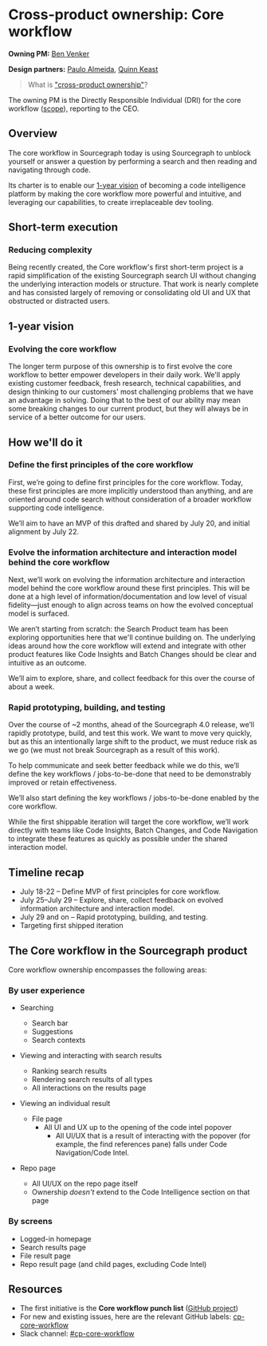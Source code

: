 # Cross-product ownership: Core workflow

**Owning PM:** [Ben Venker](../../team/#ben-venker)

**Design partners:** [Paulo Almeida](../../team/#paulo-almeida), [Quinn Keast](../../team/#quinn-keast)

> What is ["cross-product ownership"](cross-product_owners.md)?

The owning PM is the Directly Responsible Individual (DRI) for the core workflow ([scope](#the-core-workflow-in-the-sourcegraph-product)), reporting to the CEO.

## Overview

The core workflow in Sourcegraph today is using Sourcegraph to unblock yourself or answer a question by performing a search and then reading and navigating through code.

Its charter is to enable our [1-year vision](../../../../engineering/index.md#product-vision-and-strategy) of becoming a code intelligence platform by making the core workflow more powerful and intuitive, and leveraging our capabilities, to create irreplaceable dev tooling.

## Short-term execution

### Reducing complexity

Being recently created, the Core workflow's first short-term project is a rapid simplification of the existing Sourcegraph search UI without changing the underlying interaction models or structure. That work is nearly complete and has consisted largely of removing or consolidating old UI and UX that obstructed or distracted users.

## 1-year vision

### Evolving the core workflow

The longer term purpose of this ownership is to first evolve the core workflow to better empower developers in their daily work. We'll apply existing customer feedback, fresh research, technical capabilities, and design thinking to our customers' most challenging problems that we have an advantage in solving. Doing that to the best of our ability may mean some breaking changes to our current product, but they will always be in service of a better outcome for our users.

## How we'll do it

### Define the first principles of the core workflow

First, we’re going to define first principles for the core workflow. Today, these first principles are more implicitly understood than anything, and are oriented around code search without consideration of a broader workflow supporting code intelligence.

We’ll aim to have an MVP of this drafted and shared by July 20, and initial alignment by July 22.

### Evolve the information architecture and interaction model behind the core workflow

Next, we’ll work on evolving the information architecture and interaction model behind the core workflow around these first principles. This will be done at a high level of information/documentation and low level of visual fidelity—just enough to align across teams on how the evolved conceptual model is surfaced.

We aren’t starting from scratch: the Search Product team has been exploring opportunities here that we'll continue building on. The underlying ideas around how the core workflow will extend and integrate with other product features like Code Insights and Batch Changes should be clear and intuitive as an outcome.

We’ll aim to explore, share, and collect feedback for this over the course of about a week.

### Rapid prototyping, building, and testing

Over the course of ~2 months, ahead of the Sourcegraph 4.0 release, we’ll rapidly prototype, build, and test this work. We want to move very quickly, but as this an intentionally large shift to the product, we must reduce risk as we go (we must not break Sourcegraph as a result of this work).

To help communicate and seek better feedback while we do this, we’ll define the key workflows / jobs-to-be-done that need to be demonstrably improved or retain effectiveness.

We’ll also start defining the key workflows / jobs-to-be-done enabled by the core workflow.

While the first shippable iteration will target the core workflow, we’ll work directly with teams like Code Insights, Batch Changes, and Code Navigation to integrate these features as quickly as possible under the shared interaction model.

## Timeline recap

- July 18-22 – Define MVP of first principles for core workflow.
- July 25–July 29 – Explore, share, collect feedback on evolved information architecture and interaction model.
- July 29 and on – Rapid prototyping, building, and testing.
- Targeting first shipped iteration

## The Core workflow in the Sourcegraph product

Core workflow ownership encompasses the following areas:

### By user experience

- Searching

  - Search bar
  - Suggestions
  - Search contexts

- Viewing and interacting with search results

  - Ranking search results
  - Rendering search results of all types
  - All interactions on the results page

- Viewing an individual result

  - File page
    - All UI and UX up to the opening of the code intel popover
      - All UI/UX that is a result of interacting with the popover (for example, the find references pane) falls under Code Navigation/Code Intel.

- Repo page
  - All UI/UX on the repo page itself
  - Ownership _doesn't_ extend to the Code Intelligence section on that page

### By screens

- Logged-in homepage
- Search results page
- File result page
- Repo result page (and child pages, excluding Code Intel)

## Resources

- The first initiative is the **Core workflow punch list** ([GitHub project](https://github.com/orgs/sourcegraph/projects/271/views/1))
- For new and existing issues, here are the relevant GitHub labels: [cp-core-workflow](https://github.com/sourcegraph/sourcegraph/issues?q=is%3Aissue+is%3Aopen+label%3Acp-core-workflow)
- Slack channel: [#cp-core-workflow](https://sourcegraph.slack.com/archives/C03N0HGN069)
